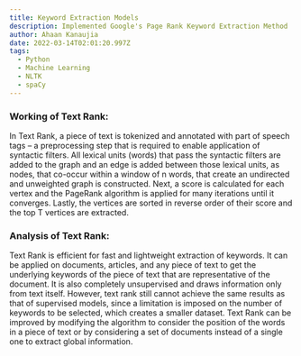 ```yaml
---
title: Keyword Extraction Models
description: Implemented Google's Page Rank Keyword Extraction Method
author: Ahaan Kanaujia
date: 2022-03-14T02:01:20.997Z
tags:
  - Python
  - Machine Learning
  - NLTK
  - spaCy
---
```

### Working of Text Rank:

In Text Rank, a piece of text is tokenized and annotated with part of speech tags – a preprocessing step that is required to enable application of syntactic filters. All lexical units (words) that pass the syntactic filters are added to the graph and an edge is added between those lexical units, as nodes, that co-occur within a window of n words, that create an undirected and unweighted graph is constructed. Next, a score is calculated for each vertex and the PageRank algorithm is applied for many iterations until it converges. Lastly, the vertices are sorted in reverse order of their score and the top T vertices are extracted.

### Analysis of Text Rank:

Text Rank is efficient for fast and lightweight extraction of keywords. It can be applied on documents, articles, and any piece of text to get the underlying keywords of the piece of text that are representative of the document. It is also completely unsupervised and draws information only from text itself. However, text rank still cannot achieve the same results as that of supervised models, since a limitation is imposed on the number of keywords to be selected, which creates a smaller dataset. Text Rank can be improved by modifying the algorithm to consider the position of the words in a piece of text or by considering a set of documents instead of a single one to extract global information.